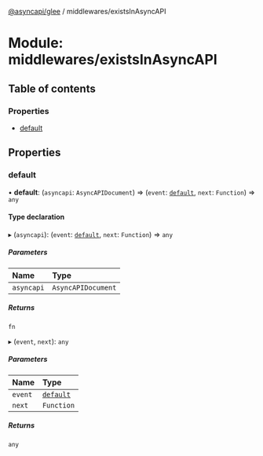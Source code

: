[@asyncapi/glee](../README.md) / middlewares/existsInAsyncAPI

# Module: middlewares/existsInAsyncAPI

## Table of contents

### Properties

- [default](middlewares_existsInAsyncAPI.md#default)

## Properties

### default

• **default**: (`asyncapi`: `AsyncAPIDocument`) => (`event`: [`default`](../classes/lib_message.default.md), `next`: `Function`) => `any`

#### Type declaration

▸ (`asyncapi`): (`event`: [`default`](../classes/lib_message.default.md), `next`: `Function`) => `any`

##### Parameters

| Name | Type |
| :------ | :------ |
| `asyncapi` | `AsyncAPIDocument` |

##### Returns

`fn`

▸ (`event`, `next`): `any`

##### Parameters

| Name | Type |
| :------ | :------ |
| `event` | [`default`](../classes/lib_message.default.md) |
| `next` | `Function` |

##### Returns

`any`
